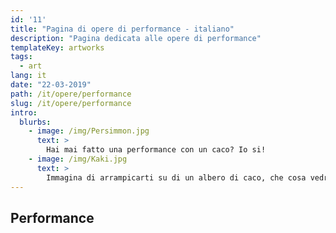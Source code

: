 ```yaml
---
id: '11'
title: "Pagina di opere di performance - italiano"
description: "Pagina dedicata alle opere di performance"
templateKey: artworks
tags:
  - art
lang: it
date: "22-03-2019"
path: /it/opere/performance
slug: /it/opere/performance
intro:
  blurbs:
    - image: /img/Persimmon.jpg
      text: >
        Hai mai fatto una performance con un caco? Io si!
    - image: /img/Kaki.jpg
      text: >
        Immagina di arrampicarti su di un albero di caco, che cosa vedresti una volta in cima?
---
```


## Performance
